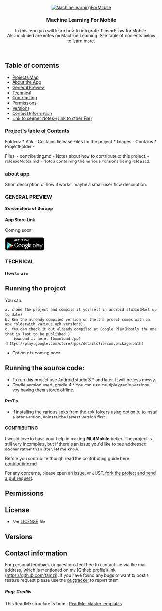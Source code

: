 
<p align="center">
  <a href="https://github.com/tamzi/ML4Mobile">
    <img src="#" alt="MachineLearningForMobile" width=150 height=150>
  </a>

  <h3 align="center"> Machine Learning For Mobile</h3>

  <p align="center">
    In this repo you will learn how to integrate TensorFLow for Mobile. <br>
    Also included are notes on Machine Learning. See table of contents below to learn more.
    <br>
    </p>
</p>

<br>

## Table of contents
- [Projects Map](#)
- [About the App](#)
- [General Preview](#)
- [Technical](#)
- [Contributing](#)
- [Permissions](#)
- [Versions](#)
- [Contact Information](#)
- [Link to deeper Notes-(Link to other File)](#Links)






### Project's table of Contents

Folders:
    * Apk - Contains Release Files for the project 
    * Images - Contains
    * ProjectFolder - 

Files:
    - contributing.md - Notes about how to contribute to this project.
    - releaseNotes.md - Notes containing the various versions being released.



### about app
Short description of how it works: maybe a small user flow description.

### GENERAL PREVIEW
#### Screenshots of the app


#### App Store Link

Coming soon:

[![Download it on Google Play](https://raw.githubusercontent.com/tamzi/ML4Mobile/master/art/gplay.png)](https://play.google.com/store/apps/details?id=com.package.path)


### TECHNICAL


#### How to use




## Running the project

You can:

    a. clone the project and compile it yourself in android studio(Most up to date)
    b. Run the already compiled version on the(the proect comes with an apk folderwith various apk versions), 
    c. You can check it out already compiled at Google Play(Mostly the one that is last to be published.)
        Downoad it here: [Download App](https://play.google.com/store/apps/details?id=com.package.path)


* Option c is coming soon.

## Running the source code:
 - To run this project use Android studio 3.* and later. It will be less messy.
 - Gradle version used: gradle 4.* You can use multiple gradle versions vby having them stored offline. 
 

#### ProTip
- If installing the various apks from the apk folders using option b; to instal a later version, uninstal the lastest version first.


#### CONTRIBUTING

I would love to have your help in making  **ML4Mobile** better. The project is still very incomplete, but if there's an issue you'd like to see addressed sooner rather than later, let me know. 

Before you contribute though read the contributing guide here: [contributing.md](https://github.com/tamzi/ML4Mobile/contributing.md)

For any concerns, please open an [issue](https://github.com/tamzi/ML4Mobile/issues), or JUST, [fork the project and send a pull request](https://github.com/tamzi/ML4Mobile/pulls). 

## Permissions


## License 
* see [LICENSE](https://github.com/tamzi/ML4Mobile/LICENSE.md) file

## Versions



## Contact information

For personal feedback or questions feel free to contact me via the mail address, which is mentioned on my [Github profile](link (https://github.com/tamzi). If you have found any bugs or want to post a feature request please use the [bugtracker](https://github.com/tamzi/ML4Mobile/issues) to report them.


##### Page Credits
This ReadMe structure is from : [ReadMe-Master templates](https://github.com/tamzi/ReadMe-MasterTemplates)
